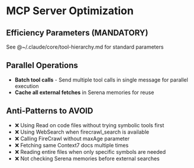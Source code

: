 # MCP Server Optimization

## Efficiency Parameters (MANDATORY)
See @~/.claude/core/tool-hierarchy.md for standard parameters

## Parallel Operations
- **Batch tool calls** - Send multiple tool calls in single message for parallel execution
- **Cache all external fetches** in Serena memories for reuse

## Anti-Patterns to AVOID
- ❌ Using Read on code files without trying symbolic tools first
- ❌ Using WebSearch when firecrawl_search is available  
- ❌ Calling FireCrawl without maxAge parameter
- ❌ Fetching same Context7 docs multiple times
- ❌ Reading entire files when only specific symbols are needed
- ❌ Not checking Serena memories before external searches